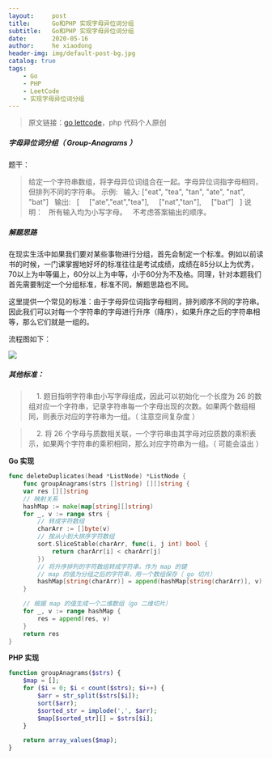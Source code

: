 ```yaml
---
layout:     post
title:      Go和PHP 实现字母异位词分组
subtitle:   Go和PHP 实现字母异位词分组
date:       2020-05-16
author:     he xiaodong
header-img: img/default-post-bg.jpg
catalog: true
tags:
    - Go
    - PHP
    - LeetCode
    - 实现字母异位词分组
---
```


> 原文链接：[go lettcode](https://github.com/wx-satellite/go-leetcode)，php 代码个人原创

##### 字母异位词分组（ Group-Anagrams ）
题干：
>给定一个字符串数组，将字母异位词组合在一起。字母异位词指字母相同，但排列不同的字符串。
示例:
&nbsp;&nbsp;输入: ["eat", "tea", "tan", "ate", "nat", "bat"]
&nbsp;&nbsp;输出:
&nbsp;&nbsp;[
&nbsp;&nbsp;&nbsp;&nbsp;["ate","eat","tea"],
&nbsp;&nbsp;&nbsp;&nbsp;["nat","tan"],
&nbsp;&nbsp;&nbsp;&nbsp;["bat"]
&nbsp;&nbsp;]
说明：
&nbsp;&nbsp;所有输入均为小写字母。
&nbsp;&nbsp;不考虑答案输出的顺序。


##### 解题思路
在现实生活中如果我们要对某些事物进行分组，首先会制定一个标准。例如以前读书的时候，一门课掌握地好坏的标准往往是考试成绩，成绩在85分以上为优秀，70以上为中等偏上，60分以上为中等，小于60分为不及格。同理，针对本题我们首先需要制定一个分组标准，标准不同，解题思路也不同。


这里提供一个常见的标准：由于字母异位词指字母相同，排列顺序不同的字符串。因此我们可以对每一个字符串的字母进行升序（降序），如果升序之后的字符串相等，那么它们就是一组的。


流程图如下：

![](https://cdn.learnku.com/uploads/images/202005/05/21280/ug5to8C2VZ.jpg!large)


##### 其他标准：

>&nbsp;&nbsp;&nbsp;&nbsp;1. 题目指明字符串由小写字母组成，因此可以初始化一个长度为 26 的数组对应一个字符串，记录字符串每一个字母出现的次数。如果两个数组相同，则表示对应的字符串为一组。（ 注意空间复杂度 ）

>&nbsp;&nbsp;&nbsp;&nbsp;2. 将 26 个字母与质数相关联，一个字符串由其字母对应质数的乘积表示，如果两个字符串的乘积相同，那么对应字符串为一组。（ 可能会溢出 ）



**Go 实现**
```go
func deleteDuplicates(head *ListNode) *ListNode {
    func groupAnagrams(strs []string) [][]string {
    var res [][]string
    // 映射关系
    hashMap := make(map[string][]string)
    for _, v := range strs {
        // 转成字符数组
        charArr := []byte(v)
        // 按从小到大排序字符数组
        sort.SliceStable(charArr, func(i, j int) bool {
            return charArr[i] < charArr[j]
        })
        // 将升序排列的字符数组转成字符串，作为 map 的键
        // map 的值为分组之后的字符串，用一个数组保存（ go 切片）
        hashMap[string(charArr)] = append(hashMap[string(charArr)], v)
    }

    // 根据 map 的值生成一个二维数组（go 二维切片）
    for _, v := range hashMap {
        res = append(res, v)
    }
    return res
}
```


**PHP 实现**
```php
function groupAnagrams($strs) {
    $map = [];
    for ($i = 0; $i < count($strs); $i++) {
        $arr = str_split($strs[$i]);
        sort($arr);
        $sorted_str = implode(',', $arr);
        $map[$sorted_str][] = $strs[$i];
    }

    return array_values($map);
}
```
